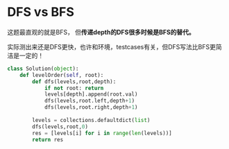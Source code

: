 # DFS vs BFS
这题最直观的就是BFS，
但**传递depth的DFS很多时候是BFS的替代。**  

实际测出来还是DFS更快，也许和环境，testcases有关，但DFS写法比BFS更简洁是一定的！
```py
class Solution(object):
    def levelOrder(self, root):
        def dfs(levels,root,depth):
            if not root: return 
            levels[depth].append(root.val)
            dfs(levels,root.left,depth+1)
            dfs(levels,root.right,depth+1)
            
        levels = collections.defaultdict(list)
        dfs(levels,root,0)
        res = [levels[i] for i in range(len(levels))]
        return res
```